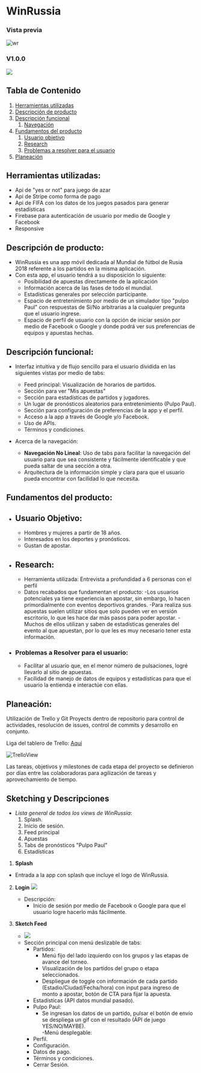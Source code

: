 # WinRussia # 
### Vista previa 

![wr](https://user-images.githubusercontent.com/32856416/38595233-30afcd66-3d10-11e8-8737-14abd132108e.PNG)

### V1.0.0
<img src=assets/images/logo-horizontal.png>

## Tabla de Contenido
1. [Herramientas utilizadas](#herramientas)
1. [Descripción de producto](#descripcion)
2. [Descripción funcional](#descripcion-func)
    1. [Navegación](#navegacion)
3. [Fundamentos del producto](#fundamentos)
    1. [Usuario objetivo](#usuario)
    2. [Research](#research)
    3. [Problemas a resolver para el usuario](#problemas)
4. [Planeación](#planeacion)

## <a name="herramientas"></a> Herramientas utilizadas:
- Api de "yes or not" para juego de azar
- Api de Stripe como forma de pago
- Api de FIFA con los datos de los juegos pasados para generar estadísticas
- Firebase para autenticación de usuario por medio de Google y Facebook
- Responsive 

## <a name="descripcion"></a> Descripción de producto:
- WinRussia es una app móvil dedicada al Mundial de fútbol de Rusia 2018 referente a los partidos en la misma aplicación.
- Con esta app, el usuario tendrá a su disposición lo siguiente:
    - Posibilidad de apuestas directamente de la aplicación 
    - Información acerca de las fases de todo el mundial.
    - Estadísticas generales por selección participante.
    - Espacio de entretenimiento por medio de un simulador tipo "pulpo Paul" con respuestas de Si/No arbitrarias a la cualquier pregunta que el usuario ingrese.
    - Espacio de perfil de usuario con la opción de iniciar sesión por medio de Facebook o Google y donde podrá ver sus preferencias de equipos y apuestas hechas.

## <a name="descripcion-func"></a> Descripción funcional: 

- Interfaz intuitiva y de flujo sencillo para el usuario dividida en las siguientes vistas por medio de tabs:
    - Feed principal: Visualización de horarios de partidos.
    - Sección para ver "Mis apuestas"
    - Sección para estadísticas de partidos y jugadores.
    - Un lugar de pronósticos aleatorios para entretenimiento (Pulpo Paul). 
    - Sección para configuración de preferencias de la app y el perfil.
    - Acceso a la app a través de Google y/o Facebook.   
    - Uso de APIs.
    - Términos y condiciones. 

- <a name="navegacion"></a> Acerca de la navegación:
    - **Navegación No Lineal**: Uso de tabs para facilitar la navegación del usuario para que sea consistente y fácilmente identificable y que pueda saltar de una sección a otra.
    - Arquitectura de la información simple y clara para que el usuario pueda encontrar con facilidad lo que necesita.

## <a name="fundamentos"></a> Fundamentos del producto:

- ## <a name="usuario"></a> Usuario Objetivo:
    - Hombres y mujeres a partir de 18 años.
    - Interesados en los deportes y pronósticos.
    - Gustan de apostar.

- ## <a name="research"></a> Research:
    - Herramienta utilizada: Entrevista a profundidad a 6 personas con el perfil 
    - Datos recabados que fundamentan el producto:
        -Los usuarios potenciales ya tiene experiencia en apostar, sin embargo, lo hacen primordialmente con eventos deportivos grandes.
        -Para realiza sus apuestas suelen utilizar sitios que solo pueden ver en versión escritorio, lo que les hace dar más pasos para poder apostar.
        -Muchos de ellos utilizan y saben de estadísticas generales del evento al que apuestan, por lo que les es muy necesario tener esta información.

- ### <a name="problemas"></a> Problemas a Resolver para el usuario:
    - Facilitar al usuario que, en el menor número de pulsaciones, logré llevarlo al sitio de apuestas.
    - Facilidad de manejo de datos de equipos y estadísticas para que el usuario la entienda e interactúe con ellas.

## <a name="planeacion"></a> Planeación: 

Utilización de Trello y Git Proyects dentro de repositorio para control de actividades, resolución de issues, control de commits y desarrollo en conjunto.

Liga del tablero de Trello: [Aquí](https://trello.com/b/tEWFmgOW/principal-board)  

![TrelloView](/assets/images/trello.png)

Las tareas, objetivos y milestones de cada etapa del proyecto se definieron por días entre las colaboradoras para agilización de tareas y aprovechamiento de tiempo.

## <a name="sketching"></a> Sketching y Descripciones ##

- *Lista general de todos los views de WinRussia*:
    1. Splash.
    2. Inicio de sesión.
    3. Feed principal
    4. Apuestas
    5. Tabs de pronósticos "Pulpo Paul"
    6. Estadísticas

1. <a name="splash"></a>**Splash**
-   Entrada a la app con splash que incluye el logo de WinRussia.
2. <a name="login"></a>**Login**
    <img src=assets/images/Sketches/sketch-login.png>

    - Descripción:
        - Inicio de sesión por medio de Facebook o Google para que el usuario logre hacerlo más fácilmente.

2.  <a name="sketch-login"></a>**Sketch Feed**
    - <img src=assets/images/Sketches/sketch-feed.png>
    - Sección principal con menú deslizable de tabs: 
        - Partidos:
            - Menú fijo del lado izquierdo con los grupos y las etapas de avance del torneo. 
            - Visualización de los partidos del grupo o etapa seleccionados.
            - Despliegue de toggle con información de cada partido (Estadio/Ciudad/Fecha/hora) con input para ingreso de monto a apostar, botón de CTA para fijar la apuesta.   
        - Estadísticas (API datos mundial pasado). 
        - Pulpo Paul: 
            - Se ingresan los datos de un partido, pulsar el botón de envío se despliega un gif con el resultado (ÄPI de juego YES/NO/MAYBE).  
    -Menú desplegable: 
        - Perfil. 
        - Configuración.
        - Datos de pago. 
        - Términos y condiciones.
        - Cerrar Sesión.



